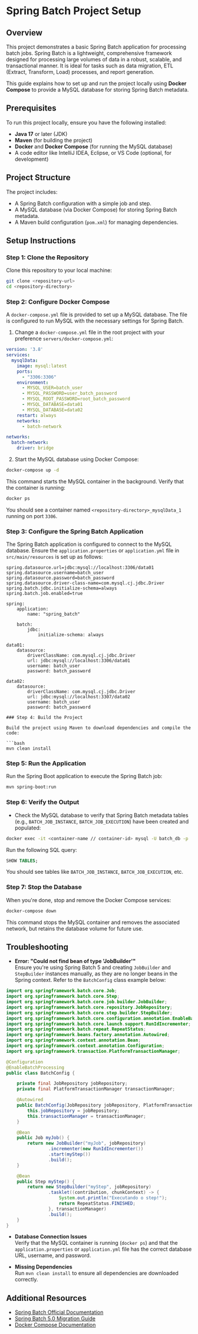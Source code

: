 # Spring Batch Project Setup

## Overview

This project demonstrates a basic Spring Batch application for processing batch jobs. Spring Batch is a lightweight, comprehensive framework designed for processing large volumes of data in a robust, scalable, and transactional manner. It is ideal for tasks such as data migration, ETL (Extract, Transform, Load) processes, and report generation.

This guide explains how to set up and run the project locally using **Docker Compose** to provide a MySQL database for storing Spring Batch metadata.

## Prerequisites

To run this project locally, ensure you have the following installed:
- **Java 17** or later (JDK)
- **Maven** (for building the project)
- **Docker** and **Docker Compose** (for running the MySQL database)
- A code editor like IntelliJ IDEA, Eclipse, or VS Code (optional, for development)

## Project Structure

The project includes:
- A Spring Batch configuration with a simple job and step.
- A MySQL database (via Docker Compose) for storing Spring Batch metadata.
- A Maven build configuration (`pom.xml`) for managing dependencies.

## Setup Instructions

### Step 1: Clone the Repository

Clone this repository to your local machine:

```bash
git clone <repository-url>
cd <repository-directory>
```

### Step 2: Configure Docker Compose

A `docker-compose.yml` file is provided to set up a MySQL database. The file is configured to run MySQL with the necessary settings for Spring Batch.

1. Change a `docker-compose.yml` file in the root project with your preference `servers/docker-compose.yml`:

```yaml
version: '3.8'
services:
  mysqlData:
    image: mysql:latest
    ports:
      - "3306:3306"
    environment:
      - MYSQL_USER=batch_user
      - MYSQL_PASSWORD=user_batch_password
      - MYSQL_ROOT_PASSWORD=root_batch_password
      - MYSQL_DATABASE=data01
      - MYSQL_DATABASE=data02
    restart: always
    networks:
      - batch-network

networks:
  batch-network:
    driver: bridge
```

2. Start the MySQL database using Docker Compose:

```bash
docker-compose up -d
```

This command starts the MySQL container in the background. Verify that the container is running:

```bash
docker ps
```

You should see a container named `<repository-directory>_mysqlData_1` running on port `3306`.

### Step 3: Configure the Spring Batch Application

The Spring Batch application is configured to connect to the MySQL database. Ensure the `application.properties` or `application.yml` file in `src/main/resources` is set up as follows:

```properties
spring.datasource.url=jdbc:mysql://localhost:3306/data01
spring.datasource.username=batch_user
spring.datasource.password=batch_password
spring.datasource.driver-class-name=com.mysql.cj.jdbc.Driver
spring.batch.jdbc.initialize-schema=always
spring.batch.job.enabled=true
```
```properties
spring:
    application:
        name: "spring_batch"

    batch:
        jdbc:
            initialize-schema: always

data01:
    datasource:
        driverClassName: com.mysql.cj.jdbc.Driver
        url: jdbc:mysql://localhost:3306/data01
        username: batch_user
        password: batch_password

data02:
    datasource:
        driverClassName: com.mysql.cj.jdbc.Driver
        url: jdbc:mysql://localhost:3307/data02
        username: batch_user
        password: batch_password

### Step 4: Build the Project

Build the project using Maven to download dependencies and compile the code:

```bash
mvn clean install
```

### Step 5: Run the Application

Run the Spring Boot application to execute the Spring Batch job:

```bash
mvn spring-boot:run
```

### Step 6: Verify the Output

- Check the MySQL database to verify that Spring Batch metadata tables (e.g., `BATCH_JOB_INSTANCE`, `BATCH_JOB_EXECUTION`) have been created and populated:

```bash
docker exec -it <container-name // container-id> mysql -U batch_db -p
```

Run the following SQL query:

```sql
SHOW TABLES;
```

You should see tables like `BATCH_JOB_INSTANCE`, `BATCH_JOB_EXECUTION`, etc.

### Step 7: Stop the Database

When you're done, stop and remove the Docker Compose services:

```bash
docker-compose down
```

This command stops the MySQL container and removes the associated network, but retains the database volume for future use.

## Troubleshooting

- **Error: "Could not find bean of type 'JobBuilder'"**  
  Ensure you're using Spring Batch 5 and creating `JobBuilder` and `StepBuilder` instances manually, as they are no longer beans in the Spring context. Refer to the `BatchConfig` class example below:

```java
import org.springframework.batch.core.Job;
import org.springframework.batch.core.Step;
import org.springframework.batch.core.job.builder.JobBuilder;
import org.springframework.batch.core.repository.JobRepository;
import org.springframework.batch.core.step.builder.StepBuilder;
import org.springframework.batch.core.configuration.annotation.EnableBatchProcessing;
import org.springframework.batch.core.launch.support.RunIdIncrementer;
import org.springframework.batch.repeat.RepeatStatus;
import org.springframework.beans.factory.annotation.Autowired;
import org.springframework.context.annotation.Bean;
import org.springframework.context.annotation.Configuration;
import org.springframework.transaction.PlatformTransactionManager;

@Configuration
@EnableBatchProcessing
public class BatchConfig {

    private final JobRepository jobRepository;
    private final PlatformTransactionManager transactionManager;

    @Autowired
    public BatchConfig(JobRepository jobRepository, PlatformTransactionManager transactionManager) {
        this.jobRepository = jobRepository;
        this.transactionManager = transactionManager;
    }

    @Bean
    public Job myJob() {
        return new JobBuilder("myJob", jobRepository)
                .incrementer(new RunIdIncrementer())
                .start(myStep())
                .build();
    }

    @Bean
    public Step myStep() {
        return new StepBuilder("myStep", jobRepository)
                .tasklet((contribution, chunkContext) -> {
                    System.out.println("Executando o step!");
                    return RepeatStatus.FINISHED;
                }, transactionManager)
                .build();
    }
}
```

- **Database Connection Issues**  
  Verify that the MySQL container is running (`docker ps`) and that the `application.properties` or `application.yml` file has the correct database URL, username, and password.

- **Missing Dependencies**  
  Run `mvn clean install` to ensure all dependencies are downloaded correctly.

## Additional Resources

- [Spring Batch Official Documentation](https://docs.spring.io/spring-batch/docs/5.0.x/reference/html/)
- [Spring Batch 5.0 Migration Guide](https://docs.spring.io/spring-batch/docs/5.0.x/reference/html/whatsnew.html)
- [Docker Compose Documentation](https://docs.docker.com/compose/)
